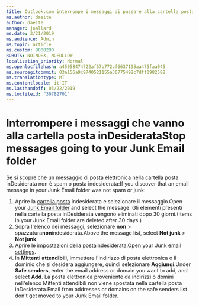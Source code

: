 ```yaml
---
title: Outlook.com interrompe i messaggi di passare alla cartella posta indesiderata
ms.author: daeite
author: daeite
manager: joallard
ms.date: 3/21/2019
ms.audience: Admin
ms.topic: article
ms.custom: 9000290
ROBOTS: NOINDEX, NOFOLLOW
localization_priority: Normal
ms.openlocfilehash: a45058474722af57b772cf6637195aa475faa045
ms.sourcegitcommit: 03a156a9c9740521155a30775492c7dff0982588
ms.translationtype: MT
ms.contentlocale: it-IT
ms.lasthandoff: 03/22/2019
ms.locfileid: "30782701"
---
```

# <a name="stop-messages-going-to-your-junk-email-folder"></a><span data-ttu-id="4788f-102">Interrompere i messaggi che vanno alla cartella posta inDesiderata</span><span class="sxs-lookup"><span data-stu-id="4788f-102">Stop messages going to your Junk Email folder</span></span>

<span data-ttu-id="4788f-103">Se si scopre che un messaggio di posta elettronica nella cartella posta inDesiderata non è spam o posta indesiderata:</span><span class="sxs-lookup"><span data-stu-id="4788f-103">If you discover that an email message in your Junk Email folder was not spam or junk:</span></span>

1. <span data-ttu-id="4788f-104">Aprire la [cartella posta](https://outlook.live.com/mail/junkemail) indesiderata e selezionare il messaggio.</span><span class="sxs-lookup"><span data-stu-id="4788f-104">Open your [Junk Email folder](https://outlook.live.com/mail/junkemail) and select the message.</span></span> <span data-ttu-id="4788f-105">Gli elementi presenti nella cartella posta inDesiderata vengono eliminati dopo 30 giorni.</span><span class="sxs-lookup"><span data-stu-id="4788f-105">(Items in your Junk Email folder are deleted after 30 days.)</span></span>
1. <span data-ttu-id="4788f-106">Sopra l'elenco dei messaggi, selezionare **non** > spazzatura**non**indesiderata.</span><span class="sxs-lookup"><span data-stu-id="4788f-106">Above the message list, select **Not junk** > **Not junk**.</span></span>
1. <span data-ttu-id="4788f-107">Aprire le [impostazioni della posta](https://go.microsoft.com/fwlink/?linkid=2035804)indesiderata.</span><span class="sxs-lookup"><span data-stu-id="4788f-107">Open your [Junk email settings](https://go.microsoft.com/fwlink/?linkid=2035804).</span></span>
1. <span data-ttu-id="4788f-108">In **Mittenti attendibili**, immettere l'indirizzo di posta elettronica o il dominio che si desidera aggiungere, quindi selezionare **Aggiungi**.</span><span class="sxs-lookup"><span data-stu-id="4788f-108">Under **Safe senders**, enter the email address or domain you want to add, and select **Add**.</span></span> <span data-ttu-id="4788f-109">La posta elettronica proveniente da indirizzi o domini nell'elenco Mittenti attendibili non viene spostata nella cartella posta inDesiderata.</span><span class="sxs-lookup"><span data-stu-id="4788f-109">Email from addresses or domains on the safe senders list don't get moved to your Junk Email folder.</span></span>